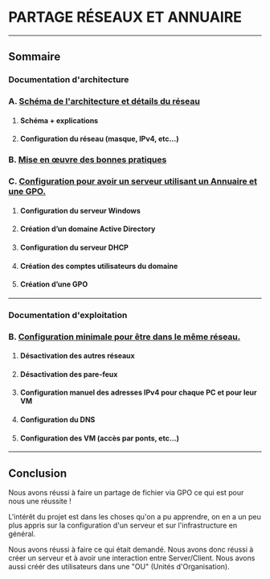 # PARTAGE RÉSEAUX ET ANNUAIRE

--- 
## Sommaire

### **Documentation d'architecture**

### A. [Schéma de l'architecture et détails du réseau](https://github.com/Matteo-Grellier/Projet_Infrastructure/blob/main/doc-architecture.md#a---sch%C3%A9ma-de-larchitecture-et-d%C3%A9tails-du-r%C3%A9seau)

1. #### Schéma + explications

2. #### Configuration du réseau (masque, IPv4, etc...)

### B. [Mise en œuvre des bonnes pratiques]()


### C. [Configuration pour avoir un serveur utilisant un Annuaire et une GPO.](https://github.com/Matteo-Grellier/Projet_Infrastructure/blob/main/doc-architecture.md#c---configuration-pour-avoir-un-serveur-utilisant-un-annuaire-et-une-gpo)

1. #### Configuration du serveur Windows

2. #### Création d’un domaine Active Directory

3. #### Configuration du serveur DHCP

4. #### Création des comptes utilisateurs du domaine

5. #### Création d’une GPO

---

### Documentation d'exploitation

### B. [Configuration minimale pour être dans le même réseau.](https://github.com/Matteo-Grellier/Projet_Infrastructure/blob/main/doc-architecture.md#b---configuration-minimale-pour-%C3%AAtre-dans-le-m%C3%AAme-r%C3%A9seau)

1. #### Désactivation des autres réseaux

2. #### Désactivation des pare-feux

3. #### Configuration manuel des adresses IPv4 pour chaque PC et pour leur VM

4. #### Configuration du DNS

5. #### Configuration des VM (accès par ponts, etc…)

--- 
## Conclusion

Nous avons réussi à faire un partage de fichier via GPO ce qui est pour nous une réussite !

L'intérêt du projet est dans les choses qu'on a pu apprendre, on en a un peu plus appris sur la configuration d'un serveur et sur l'infrastructure en général.

Nous avons réussi à faire ce qui était demandé. Nous avons donc réussi à créer un serveur et à avoir une interaction entre Server/Client. Nous avons aussi créér des utilisateurs dans une "OU" (Unités d'Organisation).
